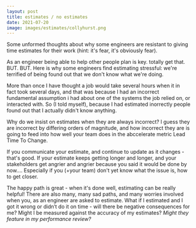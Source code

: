 ```yaml
---
layout: post
title: estimates / no estimates
date: 2021-07-20
image: images/estimates/collyhurst.png
---
```


Some unformed thoughts about why some engineers are resistant to giving time estimates for their work (hint: it's fear, it's obviously fear).

As an engineer being able to help other people plan is key. totally get that. BUT. BUT. Here is why some engineers find estimating stressful: we're terrified of being found out that we don't know what we're doing.

More than once I have thought a job would take several hours when it in fact took several days, and that was because I had an incorrect fundamental assumption i had about one of the systems the job relied on, or interacted with. So (I told myself), because I had estimated inorrectly people found out that I actually didn't know anything.

Why do we insist on estimates when they are always incorrect? I guess they are incorrect by differing orders of magnitude, and how incorrect they are is going to feed into how well your team does in the abccelerate metric Lead Time To Change.

If you communicate your estimate, and continue to update as it changes - that's good. If your estimate keeps getting longer and longer, and your stakeholders get angrier and angrier because you said it would be done by now.... Especially if you (+your team) don't yet know what the issue is, how to get closer.

The happy path is great - when it's done well, estimating can be really helpful! There are also many, many sad paths, and many worries involved when you, as an engineer are asked to estimate. What if I estimated and I got it wrong or didn’t do it on time - will there be negative consequences for me? Might I be measured against the accuracy of my estimates? _Might they feature in my performance review?_
